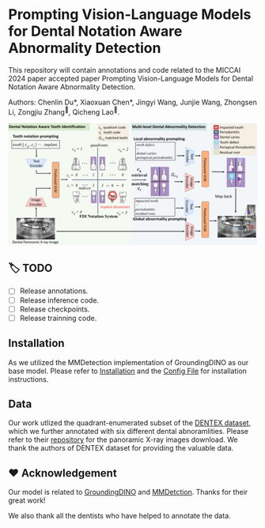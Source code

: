 # Prompting Vision-Language Models for Dental Notation Aware Abnormality Detection
This repository will contain annotations and code related to the MICCAI 2024 paper accepted paper Prompting Vision-Language Models for Dental Notation Aware Abnormality Detection. 

Authors: Chenlin Du*, Xiaoxuan Chen*, Jingyi Wang, Junjie Wang, Zhongsen Li, Zongjiu Zhang<sup>:email:</sup>, Qicheng Lao<sup>:email:</sup>.

![Illustration of the proposed framework](main_figure.png)

## :label: TODO 

- [ ] Release annotations.
- [ ] Release inference code.
- [ ] Release checkpoints.
- [ ] Release trainning code.

## Installation

As we utilized the MMDetection implementation of GroundingDINO as our base model. Please refer to [Installation](https://mmdetection.readthedocs.io/en/latest/get_started.html) and the [Config File](https://github.com/open-mmlab/mmdetection/tree/main/configs/grounding_dino) for installation instructions.


## Data

Our work utlized the quadrant-enumerated subset of the [DENTEX dataset]([https://github.com/open-mmlab/mmdetection/tree/main/configs/grounding_dino](https://arxiv.org/abs/2305.19112)), which we further annotated with six different dental abnoramlities. Please refer to their [repository](https://github.com/ibrahimethemhamamci/HierarchicalDet) for the panoramic X-ray images download. We thank the authors of DENTEX dataset for providing the valuable data.

## :hearts: Acknowledgement

Our model is related to [GroundingDINO](https://github.com/IDEA-Research/GroundingDINO/) and [MMDetction](https://github.com/open-mmlab/mmdetection). Thanks for their great work!

We also thank all the dentists who have helped to annotate the data.

